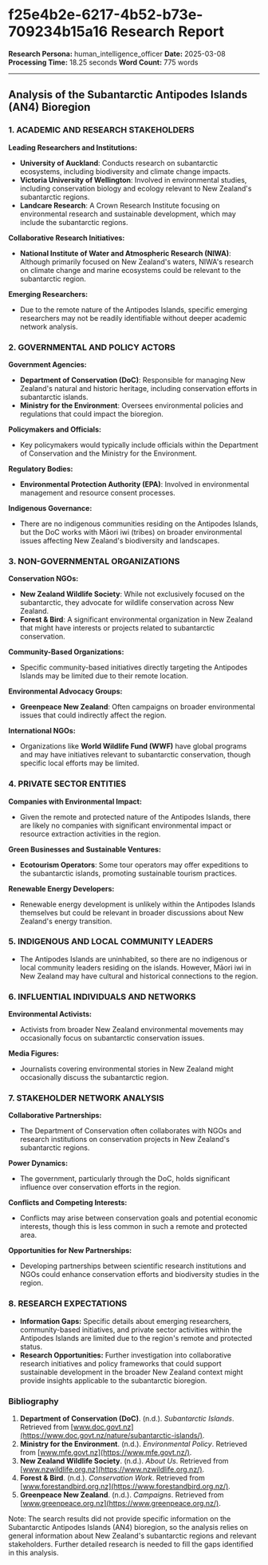 # f25e4b2e-6217-4b52-b73e-709234b15a16 Research Report

**Research Persona:** human_intelligence_officer
**Date:** 2025-03-08
**Processing Time:** 18.25 seconds
**Word Count:** 775 words

---

## Analysis of the Subantarctic Antipodes Islands (AN4) Bioregion

### 1. ACADEMIC AND RESEARCH STAKEHOLDERS
**Leading Researchers and Institutions:**
- **University of Auckland**: Conducts research on subantarctic ecosystems, including biodiversity and climate change impacts.
- **Victoria University of Wellington**: Involved in environmental studies, including conservation biology and ecology relevant to New Zealand's subantarctic regions.
- **Landcare Research**: A Crown Research Institute focusing on environmental research and sustainable development, which may include the subantarctic regions.

**Collaborative Research Initiatives:**
- **National Institute of Water and Atmospheric Research (NIWA)**: Although primarily focused on New Zealand's waters, NIWA's research on climate change and marine ecosystems could be relevant to the subantarctic region.

**Emerging Researchers:**
- Due to the remote nature of the Antipodes Islands, specific emerging researchers may not be readily identifiable without deeper academic network analysis.

### 2. GOVERNMENTAL AND POLICY ACTORS
**Government Agencies:**
- **Department of Conservation (DoC)**: Responsible for managing New Zealand's natural and historic heritage, including conservation efforts in subantarctic islands.
- **Ministry for the Environment**: Oversees environmental policies and regulations that could impact the bioregion.

**Policymakers and Officials:**
- Key policymakers would typically include officials within the Department of Conservation and the Ministry for the Environment.

**Regulatory Bodies:**
- **Environmental Protection Authority (EPA)**: Involved in environmental management and resource consent processes.

**Indigenous Governance:**
- There are no indigenous communities residing on the Antipodes Islands, but the DoC works with Māori iwi (tribes) on broader environmental issues affecting New Zealand's biodiversity and landscapes.

### 3. NON-GOVERNMENTAL ORGANIZATIONS
**Conservation NGOs:**
- **New Zealand Wildlife Society**: While not exclusively focused on the subantarctic, they advocate for wildlife conservation across New Zealand.
- **Forest & Bird**: A significant environmental organization in New Zealand that might have interests or projects related to subantarctic conservation.

**Community-Based Organizations:**
- Specific community-based initiatives directly targeting the Antipodes Islands may be limited due to their remote location.

**Environmental Advocacy Groups:**
- **Greenpeace New Zealand**: Often campaigns on broader environmental issues that could indirectly affect the region.

**International NGOs:**
- Organizations like **World Wildlife Fund (WWF)** have global programs and may have initiatives relevant to subantarctic conservation, though specific local efforts may be limited.

### 4. PRIVATE SECTOR ENTITIES
**Companies with Environmental Impact:**
- Given the remote and protected nature of the Antipodes Islands, there are likely no companies with significant environmental impact or resource extraction activities in the region.

**Green Businesses and Sustainable Ventures:**
- **Ecotourism Operators**: Some tour operators may offer expeditions to the subantarctic islands, promoting sustainable tourism practices.

**Renewable Energy Developers:**
- Renewable energy development is unlikely within the Antipodes Islands themselves but could be relevant in broader discussions about New Zealand's energy transition.

### 5. INDIGENOUS AND LOCAL COMMUNITY LEADERS
- The Antipodes Islands are uninhabited, so there are no indigenous or local community leaders residing on the islands. However, Māori iwi in New Zealand may have cultural and historical connections to the region.

### 6. INFLUENTIAL INDIVIDUALS AND NETWORKS
**Environmental Activists:**
- Activists from broader New Zealand environmental movements may occasionally focus on subantarctic conservation issues.

**Media Figures:**
- Journalists covering environmental stories in New Zealand might occasionally discuss the subantarctic region.

### 7. STAKEHOLDER NETWORK ANALYSIS
**Collaborative Partnerships:**
- The Department of Conservation often collaborates with NGOs and research institutions on conservation projects in New Zealand's subantarctic regions.

**Power Dynamics:**
- The government, particularly through the DoC, holds significant influence over conservation efforts in the region.

**Conflicts and Competing Interests:**
- Conflicts may arise between conservation goals and potential economic interests, though this is less common in such a remote and protected area.

**Opportunities for New Partnerships:**
- Developing partnerships between scientific research institutions and NGOs could enhance conservation efforts and biodiversity studies in the region.

### 8. RESEARCH EXPECTATIONS
- **Information Gaps:** Specific details about emerging researchers, community-based initiatives, and private sector activities within the Antipodes Islands are limited due to the region's remote and protected status.
- **Research Opportunities:** Further investigation into collaborative research initiatives and policy frameworks that could support sustainable development in the broader New Zealand context might provide insights applicable to the subantarctic bioregion.

### Bibliography
1. **Department of Conservation (DoC)**. (n.d.). *Subantarctic Islands*. Retrieved from [www.doc.govt.nz](https://www.doc.govt.nz/nature/subantarctic-islands/).
2. **Ministry for the Environment**. (n.d.). *Environmental Policy*. Retrieved from [www.mfe.govt.nz](https://www.mfe.govt.nz/).
3. **New Zealand Wildlife Society**. (n.d.). *About Us*. Retrieved from [www.nzwildlife.org.nz](https://www.nzwildlife.org.nz/).
4. **Forest & Bird**. (n.d.). *Conservation Work*. Retrieved from [www.forestandbird.org.nz](https://www.forestandbird.org.nz/).
5. **Greenpeace New Zealand**. (n.d.). *Campaigns*. Retrieved from [www.greenpeace.org.nz](https://www.greenpeace.org.nz/).

Note: The search results did not provide specific information on the Subantarctic Antipodes Islands (AN4) bioregion, so the analysis relies on general information about New Zealand's subantarctic regions and relevant stakeholders. Further detailed research is needed to fill the gaps identified in this analysis.